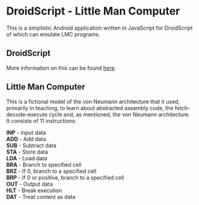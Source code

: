 # **DroidScript - Little Man Computer**

This is a simplistic Android application written in JavaScript for DroidScript of which can emulate LMC programs.

## **DroidScript**

More information on this can be found [here](http://droidscript.org/).

## **Little Man Computer**

This is a fictional model of the von Neumann architecture that it used, primarily in teaching, to learn about abstracted assembly code, the fetch-decode-execute cycle and, as mentioned, the von Neumann architecture.  
It consists of 11 instructions:

**INP** - Input data  
**ADD** - Add data  
**SUB** - Subtract data  
**STA** - Store data  
**LDA** - Load data  
**BRA** - Branch to specified cell  
**BRZ** - If 0, branch to a specified cell  
**BRP** - If 0 or positive, branch to a specified cell  
**OUT** - Output data  
**HLT** - Break execution  
**DAT** - Treat content as data
